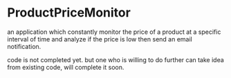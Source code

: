 # ProductPriceMonitor
an application which constantly monitor the price of a product at a specific interval of time and analyze if the price is low then send an email notification.

code is not completed yet. but one who is willing to do further can take idea from existing code, will complete it soon.
